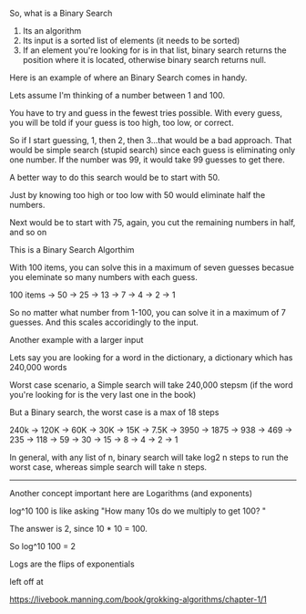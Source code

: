 So, what is a Binary Search

1. Its an algorithm
2. Its input is a sorted list of elements (it needs to be sorted)
3. If an element you're looking for is in that list, binary search returns the position where it is located, otherwise binary search returns null.

Here is an example of where an Binary Search comes in handy.

Lets assume I'm thinking of a number between 1 and 100.

You have to try and guess in the fewest tries possible. With every guess, you will be told if your guess is too high, too low, or correct.

So if I start guessing, 1, then 2, then 3...that would be a bad approach. That would be simple search (stupid search) since each guess is eliminating only one number. If the number was 99, it would take 99 guesses to get there.

A better way to do this search would be to start with 50.

Just by knowing too high or too low with 50 would eliminate half the numbers.

Next would be to start with 75, again, you cut the remaining numbers in half, and so on

This is a Binary Search Algorthim

With 100 items, you can solve this in a maximum of seven guesses becasue you eleminate so many numbers with each guess.

100 items -> 50 -> 25 -> 13 -> 7 -> 4 -> 2 -> 1

So no matter what number from 1-100, you can solve it in a maximum of 7 guesses. And this scales accoridingly to the input.

Another example with a larger input

Lets say you are looking for a word in the dictionary, a dictionary which has 240,000 words

Worst case scenario, a Simple search will take 240,000 stepsm (if the word you're looking for is the very last one in the book)

But a Binary search, the worst case is a max of 18 steps

240k -> 120K -> 60K -> 30K -> 15K -> 7.5K -> 3950 -> 1875 -> 938 -> 469 -> 235 -> 118 -> 59 -> 30 -> 15 -> 8 -> 4 -> 2 -> 1

In general, with any list of n, binary search will take log2 n steps to run the worst case, whereas simple search will take n steps.

---

Another concept important here are Logarithms (and exponents)

log^10 100 is like asking "How many 10s do we multiply to get 100? "

The answer is 2, since 10 \* 10 = 100.

So log^10 100 = 2

Logs are the flips of exponentials

left off at

https://livebook.manning.com/book/grokking-algorithms/chapter-1/1
